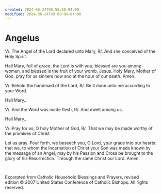 ```yaml
---
created: 2024-06-24T08:58:20-04:00
modified: 2024-06-24T09:00:04-04:00
---
```


# Angelus

V/. The Angel of the Lord declared unto Mary,
R/. And she conceived of the Holy Spirit.

Hail Mary, full of grace, the Lord is with you;
blessed are you among women,
and blessed is the fruit of your womb, Jesus.
Holy Mary, Mother of God,
pray for us sinners
now and at the hour of our death.
Amen.

V/. Behold the handmaid of the Lord,
R/. Be it done unto me according to your Word.

Hail Mary…

V/. And the Word was made flesh,
R/. And dwelt among us.

Hail Mary…

V/. Pray for us, O holy Mother of God,
R/. That we may be made worthy of the promises of Christ.

Let us pray. Pour forth, we beseech you, O Lord, your grace into our hearts: that we, to whom the Incarnation of Christ your Son was made known by the message of an Angel, may by his Passion and Cross be brought to the glory of his Resurrection. Through the same Christ our Lord. Amen.

 

Excerpted from Catholic Household Blessings and Prayers, revised edition © 2007 United States Conference of Catholic Bishops. All rights reserved.
